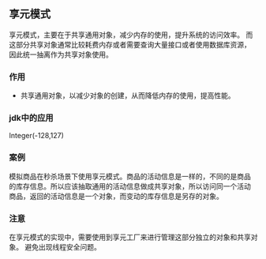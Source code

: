 ## 享元模式
享元模式，主要在于共享通用对象，减少内存的使用，提升系统的访问效率。
而这部分共享对象通常比较耗费内存或者需要查询大量接口或者使用数据库资源，
因此统一抽离作为共享对象使用。

### 作用
- 共享通用对象，以减少对象的创建，从而降低内存的使用，提高性能。

### jdk中的应用
Integer(-128,127)

### 案例
模拟商品在秒杀场景下使用享元模式。商品的活动信息是一样的，不同的是商品
的库存信息。所以应该抽取通用的活动信息做成共享对象，所以访问同一个活动
商品，返回的活动信息是一个对象，而变动的库存信息是另存的对象。

### 注意
在享元模式的实现中，需要使用到享元工厂来进行管理这部分独立的对象和共享对象。
避免出现线程安全问题。